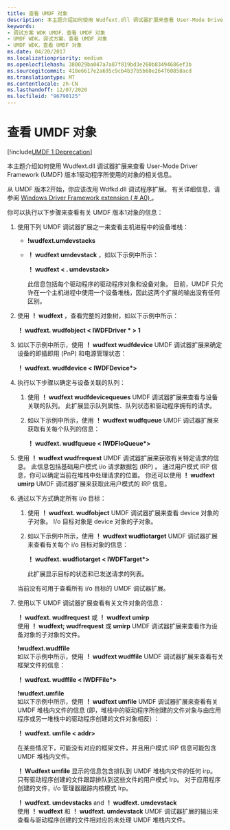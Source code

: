 ```yaml
---
title: 查看 UMDF 对象
description: 本主题介绍如何使用 Wudfext.dll 调试器扩展来查看 User-Mode Driver Framework (UMDF) 版本1驱动程序所使用的对象的相关信息。
keywords:
- 调试方案 WDK UMDF，查看 UMDF 对象
- UMDF WDK，调试方案，查看 UMDF 对象
- UMDF WDK，查看 UMDF 对象
ms.date: 04/20/2017
ms.localizationpriority: medium
ms.openlocfilehash: 380029ba047a7a87f819bd3e260b83494686ef3b
ms.sourcegitcommit: 418e6617e2a695c9cb4b37b5b60e264760858acd
ms.translationtype: MT
ms.contentlocale: zh-CN
ms.lasthandoff: 12/07/2020
ms.locfileid: "96790125"
---
```

# <a name="viewing-umdf-objects"></a>查看 UMDF 对象

[!include[UMDF 1 Deprecation](../includes/umdf-1-deprecation.md)]

本主题介绍如何使用 Wudfext.dll 调试器扩展来查看 User-Mode Driver Framework (UMDF) 版本1驱动程序所使用的对象的相关信息。

从 UMDF 版本2开始，你应该改用 Wdfkd.dll 调试程序扩展。 有关详细信息，请参阅 [Windows Driver Framework extension ( # A0) ](../debugger/kernel-mode-driver-framework-extensions--wdfkd-dll-.md)。

你可以执行以下步骤来查看有关 UMDF 版本1对象的信息：

1.  使用下列 UMDF 调试器扩展之一来查看主机进程中的设备堆栈：
    -   **!wudfext.umdevstacks**
    -   **！ wudfext umdevstack** ，如以下示例中所示：

        **！ wudfext &lt; . umdevstack&gt;**

        此信息包括每个驱动程序的驱动程序对象和设备对象。 目前，UMDF 只允许在一个主机进程中使用一个设备堆栈，因此这两个扩展的输出没有任何区别。

2.  使用 **！ wudfext** ，查看完整的对象树，如以下示例中所示：

    **！ wudfext. wudfobject &lt; IWDFDriver \* &gt; 1**

3.  如以下示例中所示，使用 **！ wudfext wudfdevice** UMDF 调试器扩展来确定设备的即插即用 (PnP) 和电源管理状态：

    **！ wudfext. wudfdevice &lt; IWDFDevice\*&gt;**

4.  执行以下步骤以确定与设备关联的队列：
    1.  使用 **！ wudfext wudfdevicequeues** UMDF 调试器扩展来查看与设备关联的队列。 此扩展显示队列属性、队列状态和驱动程序拥有的请求。
    2.  如以下示例中所示，使用 **！ wudfext wudfqueue** UMDF 调试器扩展来获取有关每个队列的信息：

        **！ wudfext. wudfqueue &lt; IWDFIoQueue\*&gt;**

5.  使用 **！ wudfext wudfrequest** UMDF 调试器扩展来获取有关特定请求的信息。 此信息包括基础用户模式 i/o 请求数据包 (IRP) 。 通过用户模式 IRP 信息，你可以确定当前在堆栈中处理请求的位置。 你还可以使用 **！ wudfext umirp** UMDF 调试器扩展来获取此用户模式的 IRP 信息。

6.  通过以下方式确定所有 i/o 目标：

    1.  使用 **！ wudfext. wudfobject** UMDF 调试器扩展来查看 device 对象的子对象。 I/o 目标对象是 device 对象的子对象。
    2.  如以下示例中所示，使用 **！ wudfext wudfiotarget** UMDF 调试器扩展来查看有关每个 i/o 目标对象的信息：

        **！ wudfext. wudfiotarget &lt; IWDFTarget\*&gt;**

        此扩展显示目标的状态和已发送请求的列表。

    当前没有可用于查看所有 i/o 目标的 UMDF 调试器扩展。

7.  使用以下 UMDF 调试器扩展查看有关文件对象的信息：

    <a href="" id="-wudfext-wudfrequest-or--wudfext-umirp"></a>**！ wudfext. wudfrequest** 或 **！ wudfext umirp**  
    使用 **！ wudfext; wudfrequest** 或 **umirp** UMDF 调试器扩展来查看作为设备对象的子对象的文件。

    <a href="" id="-wudfext-wudffile"></a>**!wudfext.wudffile**  
    如以下示例中所示，使用 **！ wudfext wudffile** UMDF 调试器扩展来查看有关框架文件的信息：

    **！ wudfext. wudffile &lt; IWDFFile\*&gt;**

    <a href="" id="-wudfext-umfile"></a>**!wudfext.umfile**  
    如以下示例中所示，使用 **！ wudfext umfile** UMDF 调试器扩展来查看有关 UMDF 堆栈内文件的信息 (即，堆栈中的驱动程序所创建的文件对象与由应用程序或另一堆栈中的驱动程序创建的文件对象相反) ：

    **！ wudfext. umfile &lt; addr&gt;**

    在某些情况下，可能没有对应的框架文件，并且用户模式 IRP 信息可能包含 UMDF 堆栈内文件。

    **！ Wudfext umfile** 显示的信息包含排队到 UMDF 堆栈内文件的任何 irp。 只有驱动程序创建的文件跟踪排队到这些文件的用户模式 Irp。 对于应用程序创建的文件，i/o 管理器跟踪内核模式 Irp。

    <a href="" id="-wudfext-umdevstacks-and--wudfext-umdevstack"></a>**！ wudfext. umdevstacks** and **！ wudfext. umdevstack**  
    使用 **！ wudfext** 和 **！ wudfext. umdevstack** UMDF 调试器扩展的输出来查看与驱动程序创建的文件相对应的未处理 UMDF 堆栈内文件。

 

